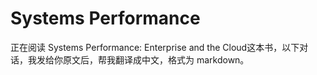 # Systems Performance


正在阅读 Systems Performance: Enterprise and the Cloud这本书，以下对话，我发给你原文后，帮我翻译成中文，格式为 markdown。
